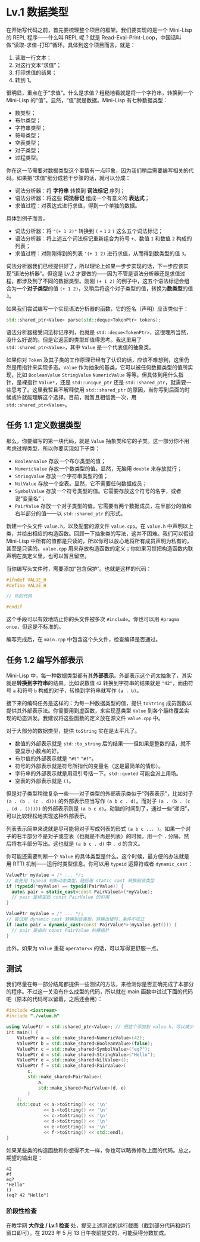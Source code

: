 # Lv.1 数据类型

在开始写代码之前，首先要梳理整个项目的框架。我们要实现的是一个 Mini-Lisp 的 REPL 程序——什么叫 REPL 呢？就是 Read-Eval-Print-Loop，中国话叫做“读取-求值-打印”循环。具体到这个项目而言，就是：
1. 读取一行文本；
2. 对这行文本“求值”；
3. 打印求值的结果；
4. 转到 1。

很明显，重点在于“求值”。什么是求值？粗糙地看就是将一个字符串，转换到一个 Mini-Lisp 的“值”。显然，“值”就是数据。Mini-Lisp 有七种数据类型：
- 数类型；
- 布尔类型；
- 字符串类型；
- 符号类型；
- 空表类型；
- 对子类型；
- 过程类型。

你在这一节需要对数据类型这个事情有一点印象，因为我们稍后需要编写相关的代码。如果把“求值”细分成若干步骤的话，就可以分成：
- 词法分析器：将 **字符串** 转换到 **词法标记** 序列；
- 语法分析器：将这些 **词法标记** 组成一个有意义的 **表达式**；
- 求值过程：对表达式进行求值，得到一个单独的数据。

具体到例子而言，
- 词法分析器：将 `"(+ 1 2)"` 转换到 `(` `+` `1` `2` `)` 这么五个词法标记；
- 语法分析器：将上述五个词法标记重新组合为符号 `+`、数值 `1` 和数值 `2` 构成的列表；
- 求值过程：对刚刚得到的列表 `'(+ 1 2)` 进行求值，从而得到数类型的值 `3`。

词法分析器我们已经提供好了，所以理论上如果一步步实现的话，下一步应该实现“语法分析器”。但这是 Lv.2 才要做的——因为不管是语法分析器还是求值过程，都涉及到了不同的数据类型。刚刚 `(+ 1 2)` 的例子中，这五个语法标记会组合为一个**对子类型**的值 `(+ 1 2)`，又稍后将这个对子类型的值，转换为**数类型**的值 `3`。

如果我们尝试编写一个实现语法分析器的函数，它的签名（声明）应该类似于：

```cpp
std::shared_ptr<Value> parse(std::deque<TokenPtr> tokens);
```

语法分析器接受词法标记序列，也就是 `std::deque<TokenPtr>`，这很理所当然，没什么好说的。但是它返回的类型却值得思考。我这里用了 `std::shared_ptr<Value>`，其中 `Value` 是一个代表值的抽象类。

如果你对 `Token` 及其子类的工作原理已经有了认识的话，应该不难想到，这里仍然是用指针来实现多态。`Value` 作为抽象的基类，它可以被任何数据类型的值所实现，比如 `BooleanValue` `StringValue` `NumericValue` 等等。但具体到用什么指针，是裸指针 `Value*`，还是 `std::unique_ptr` 还是 `std::shared_ptr`，就需要一些思考了。这里我暂且不解释使用 `std::shared_ptr` 的原因，当你写到后面的时候或许就能理解这个选择。目前，就暂且相信我一次，用 `std::shared_ptr<Value>`。

## 任务 1.1 定义数据类型

那么，你要编写的第一块代码，就是 `Value` 抽象类和它的子类。这一部分你不用考虑过程类型，所以你要实现如下子类：
- `BooleanValue` 存放一个布尔类型的值；
- `NumericValue` 存放一个数类型的值。显然，无脑用 `double` 来存放就行；
- `StringValue` 存放一个字符串类型的值；
- `NilValue` 存放一个空表。显然，它不需要任何数据成员；
- `SymbolValue` 存放一个符号类型的值。它需要存放这个符号的名字，或者说“变量名”；
- `PairValue` 存放一个对子类型的值。它需要有两个数据成员，左半部分的值和右半部分的值——以 `std::shared_ptr` 的形式。

新建一个头文件 `value.h`，以及配套的源文件 `value.cpp`。在 `value.h` 中声明以上类，并给出相应的构造函数。回顾一下抽象类的写法，这并不困难。我们可以假设 Mini-Lisp 中所有的值都是只读的，所以你可以放心地将所有成员声明为私有的，甚至是只读的。`value.cpp` 用来存放构造函数的定义；你如果习惯把构造函数内联声明在类定义里，也可以暂且留空。

当你编写头文件时，需要添加“包含保护”。也就是这样的代码：

```cpp
#ifndef VALUE_H
#define VALUE_H

// 你的代码

#endif
```

这个手段可以有效地防止你的头文件被多次 `#include`。你也可以用 `#pragma once`，但这是不标准的。

编写完成后，在 `main.cpp` 中包含这个头文件，检查编译是否通过。

## 任务 1.2 编写外部表示

Mini-Lisp 中，每一种数据类型都有其**外部表示**。外部表示这个词太抽象了，其实就是**转换到字符串**的结果。比如说数值 `42` 转换到字符串的结果就是 `"42"`，而由符号 `a` 和符号 `b` 构成的对子，转换到字符串就写作 `(a . b)`。

接下来的编码任务是这样的：为每一种数据类型的值，提供 `toString` 成员函数以提供其外部表示法。你需要用到虚函数，来实现基类型 `Value` 到各个最终覆盖实现的动态派发。我建议将这些函数的定义放在源文件 `value.cpp` 中。

对于大部分的数据类型，提供 `toString` 实在是太平凡了。
- 数值的外部表示就是 `std::to_string` 后的结果——但如果是整数的话，就不要显示小数点的好。
- 布尔值的外部表示就是 `"#t"` `"#f"`。
- 符号的外部表示就是符号所指代的变量名（这是最简单的情形）。
- 字符串的外部表示就是用双引号括一下。`std::quoted` 可能会派上用场。
- 空表的外部表示就是 `()`。

但是对子类型稍微复杂一些——对子类型的外部表示类似于“列表表示”，比如对子 `(a . (b . (c . d)))` 的外部表示应当写作 `(a b c . d)`。而对子 `(a . (b . (c . (d . ()))))` 的外部表示则是 `(a b c d)`。动脑的时间到了，通过一些“递归”，可以比较轻松地实现这种外部表示。

列表表示简单来说就是尽可能将对子写成列表的形式 `(a b c ... )`。如果一个对子的右半部分不是对子或空表（也就是不再是列表）的时候，用一个 `.` 分隔，然后将右半部分写出。这也就是 `(a b c . d)` 中 `. d` 的含义。

你可能还需要判断一个 `Value` 的具体类型是什么。这个时候，最方便的办法就是用 RTTI 机制——运行时类型信息。你可以用 `typeid` 运算符或者 `dynamic_cast`：

<CodeGroup>
  <CodeGroupItem title="type_id">

```cpp
ValuePtr myValue = /* ... */;
// 首先用 typeid 判断动态类型，随后用 static_cast 转换到该类型
if (typeid(*myValue) == typeid(PairValue)) {
  auto& pair = static_cast<const PairValue&>(*myValue);
  // pair 是绑定到 const PairValue 的引用
}
```

  </CodeGroupItem>
  <CodeGroupItem title="dynamic_cast">

```cpp
ValuePtr myValue = /* ... */;
// 尝试用 dynamic_cast 转换到该类型。转换出错时，条件不成立
if (auto pair = dynamic_cast<const PairValue*>(myValue.get())) {
  // pair 是指向 const PairValue 的裸指针
}
```

  </CodeGroupItem>
</CodeGroup>

此外，如果为 `Value` 重载 `operator<<` 的话，可以写得更舒服一点。

## 测试

我们尽量在每一部分结尾都提供一些测试的方法，来检测你是否正确完成了本部分的程序。不过这一关没有什么成型的代码，所以就在 main 函数中试试下面的代码吧（原本的代码可以留着，之后还会用）：

```cpp
#include <iostream>
#include "./value.h"

using ValuePtr = std::shared_ptr<Value>; // 把这个添加到 value.h，可以减少许多重复的代码。
int main() {
    ValuePtr a = std::make_shared<NumericValue>(42);
    ValuePtr b = std::make_shared<BooleanValue>(false);
    ValuePtr c = std::make_shared<SymbolValue>("eq?");
    ValuePtr d = std::make_shared<StringValue>("Hello");
    ValuePtr e = std::make_shared<NilValue>();
    ValuePtr f = std::make_shared<PairValue>(
        c,
        std::make_shared<PairValue>(
            a,
            std::make_shared<PairValue>(d, e)
        )
    );
    std::cout << a->toString() << '\n'
              << b->toString() << '\n'
              << c->toString() << '\n'
              << d->toString() << '\n'
              << e->toString() << '\n'
              << f->toString() << std::endl;
}
```

如果某些类的构造函数和你想得不太一样，你也可以略微修改上面的代码。总之，期望的输出是：

```
42
#f
eq?
"Hello"
()
(eq? 42 "Hello")
```

### 阶段性检查

在教学网 **大作业 / Lv.1 检查** 处，提交上述测试的运行截图（截到部分代码和运行窗口即可）。在 2023 年 5 月 13 日午夜前提交的，可能获得分数加成。
